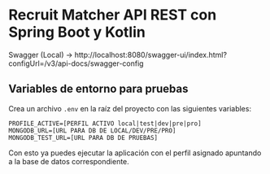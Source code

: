 # Recruit Matcher API REST con Spring Boot y Kotlin

Swagger (Local) -> http://localhost:8080/swagger-ui/index.html?configUrl=/v3/api-docs/swagger-config

## Variables de entorno para pruebas

Crea un archivo `.env` en la raíz del proyecto con las siguientes variables:

```env
PROFILE_ACTIVE=[PERFIL ACTIVO local|test|dev|pre|pro]
MONGODB_URL=[URL PARA DB DE LOCAL/DEV/PRE/PRO]
MONGODB_TEST_URL=[URL PARA DB DE PRUEBAS]
```

Con esto ya puedes ejecutar la aplicación con el perfil asignado apuntando a la base de datos correspondiente.